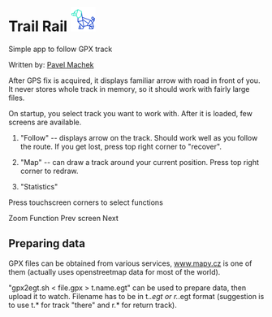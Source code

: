 # Trail Rail ![](app.png)

Simple app to follow GPX track

Written by: [Pavel Machek](https://github.com/pavelmachek)

After GPS fix is acquired, it displays familiar arrow with road in
front of you. It never stores whole track in memory, so it should work
with fairly large files.

On startup, you select track you want to work with. After it is
loaded, few screens are available.

1) "Follow" -- displays arrow on the track. Should work well as you
follow the route. If you get lost, press top right corner to "recover".

2) "Map" -- can draw a track around your current position. Press top
right corner to redraw.

3) "Statistics"

Press touchscreen corners to select functions

Zoom    Function
Prev screen Next

## Preparing data

GPX files can be obtained from various services, www.mapy.cz is one of
them (actually uses openstreetmap data for most of the world).

"gpx2egt.sh < file.gpx > t.name.egt" can be used to prepare data, then
upload it to watch. Filename has to be in t.*.egt or r.*.egt format
(suggestion is to use t.* for track "there" and r.* for return track).
